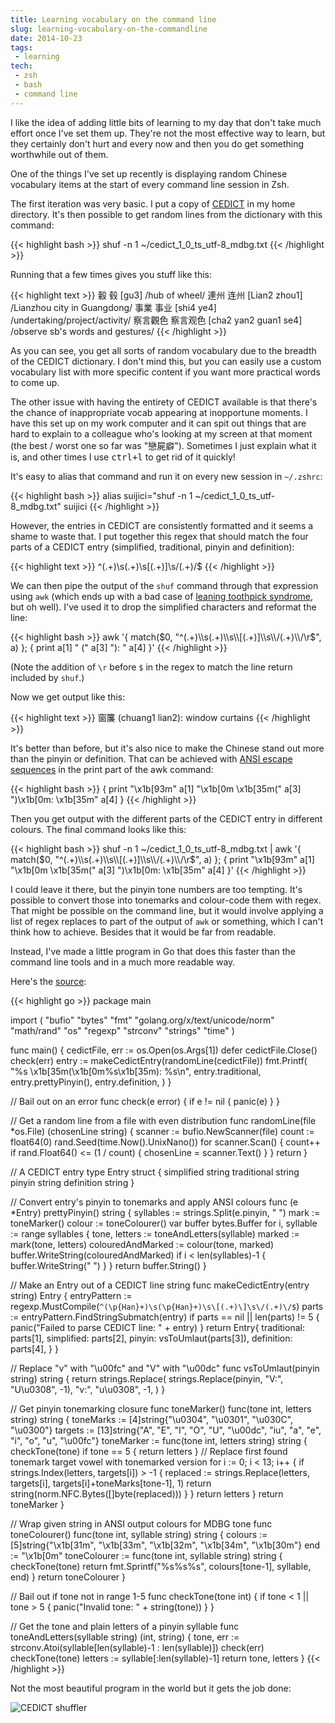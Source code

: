 ```yaml
---
title: Learning vocabulary on the command line
slug: learning-vocabulary-on-the-commandline
date: 2014-10-23
tags:
 - learning
tech:
 - zsh
 - bash
 - command line
---
```


I like the idea of adding little bits of learning to my day that don't take
much effort once I've set them up. They're not the most effective way to learn,
but they certainly don't hurt and every now and then you do get something
worthwhile out of them.

One of the things I've set up recently is displaying random Chinese vocabulary
items at the start of every command line session in Zsh.

The first iteration was very basic. I put a copy of
[CEDICT](http://www.mdbg.net/chindict/chindict.php?page=cedict) in my home
directory. It's then possible to get random lines from the dictionary with this
command:

{{< highlight bash >}}
shuf -n 1 ~/cedict_1_0_ts_utf-8_mdbg.txt
{{< /highlight >}}

Running that a few times gives you stuff like this:

{{< highlight text >}}
轂 毂 [gu3] /hub of wheel/
連州 连州 [Lian2 zhou1] /Lianzhou city in Guangdong/
事業 事业 [shi4 ye4] /undertaking/project/activity/
察言觀色 察言观色 [cha2 yan2 guan1 se4] /observe sb's words and gestures/
{{< /highlight >}}

As you can see, you get all sorts of random vocabulary due to the breadth of the
CEDICT dictionary. I don't mind this, but you can easily use a custom vocabulary
list with more specific content if you want more practical words to come up.

The other issue with having the entirety of CEDICT available is that there's the
chance of inappropriate vocab appearing at inopportune moments. I have this set
up on my work computer and it can spit out things that are hard to explain to a
colleague who's looking at my screen at that moment (the best / worst one so far
was "戀屍癖"). Sometimes I just explain what it is, and other times I use
<kbd>ctrl+l</kbd> to get rid of it quickly!

It's easy to alias that command and run it on every new session in `~/.zshrc`:

{{< highlight bash >}}
alias suijici="shuf -n 1 ~/cedict_1_0_ts_utf-8_mdbg.txt"
suijici
{{< /highlight >}}

However, the entries in CEDICT are consistently formatted and it seems a shame
to waste that. I put together this regex that should match the four parts of a
CEDICT entry (simplified, traditional, pinyin and definition):

{{< highlight text >}}
^(.+)\s(.+)\s\[(.+)\]\s\/(.+)\/$
{{< /highlight >}}

We can then pipe the output of the `shuf` command through that expression using
`awk` (which ends up with a bad case of
[leaning toothpick syndrome](https://en.wikipedia.org/wiki/Leaning_toothpick_syndrome),
but oh well). I've used it to drop the simplified characters and reformat the
line:

{{< highlight bash >}}
awk '{ match($0, "^(.+)\\s(.+)\\s\\[(.+)]\\s\\/(.+)\\/\r$", a) }; { print a[1] " (" a[3] "): " a[4] }'
{{< /highlight >}}

(Note the addition of `\r` before `$` in the regex to match the line return
included by `shuf`.)

Now we get output like this:

{{< highlight text >}}
窗簾 (chuang1 lian2): window curtains
{{< /highlight >}}

It's better than before, but it's also nice to make the Chinese stand out more
than the pinyin or definition. That can be achieved with
[ANSI escape sequences](https://en.wikipedia.org/wiki/ANSI_escape_code) in the
print part of the awk command:

{{< highlight bash >}}
{ print "\x1b[93m" a[1] "\x1b[0m \x1b[35m(" a[3] ")\x1b[0m: \x1b[35m" a[4] }
{{< /highlight >}}

Then you get output with the different parts of the CEDICT entry in different
colours. The final command looks like this:

{{< highlight bash >}}
shuf -n 1 ~/cedict_1_0_ts_utf-8_mdbg.txt | awk '{ match($0, "^(.+)\\s(.+)\\s\\[(.+)]\\s\\/(.+)\\/\r$", a) }; { print "\x1b[93m" a[1] "\x1b[0m \x1b[35m(" a[3] ")\x1b[0m: \x1b[35m" a[4] }'
{{< /highlight >}}

I could leave it there, but the pinyin tone numbers are too tempting. It's
possible to convert those into tonemarks and colour-code them with regex. That
might be possible on the command line, but it would involve applying a list of
regex replaces to part of the output of `awk` or something, which I can't think
how to achieve. Besides that it would be far from readable.

Instead, I've made a little program in Go that does this faster than the command
line tools and in a much more readable way.

Here's the [source](https://github.com/hughgrigg/cedict-shuffler):

{{< highlight go >}}
package main

import (
  "bufio"
  "bytes"
  "fmt"
  "golang.org/x/text/unicode/norm"
  "math/rand"
  "os"
  "regexp"
  "strconv"
  "strings"
  "time"
)

func main() {
  cedictFile, err := os.Open(os.Args[1])
  defer cedictFile.Close()
  check(err)
  entry := makeCedictEntry(randomLine(cedictFile))
  fmt.Printf(
    "%s \x1b[35m(\x1b[0m%s\x1b[35m): %s\n", entry.traditional,
    entry.prettyPinyin(), entry.definition,
  )
}

// Bail out on an error
func check(e error) {
  if e != nil {
    panic(e)
  }
}

// Get a random line from a file with even distribution
func randomLine(file *os.File) (chosenLine string) {
  scanner := bufio.NewScanner(file)
  count := float64(0)
  rand.Seed(time.Now().UnixNano())
  for scanner.Scan() {
    count++
    if rand.Float64() <= (1 / count) {
      chosenLine = scanner.Text()
    }
  }
  return
}

// A CEDICT entry
type Entry struct {
  simplified  string
  traditional string
  pinyin      string
  definition  string
}

// Convert entry's pinyin to tonemarks and apply ANSI colours
func (e *Entry) prettyPinyin() string {
  syllables := strings.Split(e.pinyin, " ")
  mark := toneMarker()
  colour := toneColourer()
  var buffer bytes.Buffer
  for i, syllable := range syllables {
    tone, letters := toneAndLetters(syllable)
    marked := mark(tone, letters)
    colouredAndMarked := colour(tone, marked)
    buffer.WriteString(colouredAndMarked)
    if i < len(syllables)-1 {
      buffer.WriteString(" ")
    }
  }
  return buffer.String()
}

// Make an Entry out of a CEDICT line string
func makeCedictEntry(entry string) Entry {
  entryPattern := regexp.MustCompile(`^(\p{Han}+)\s(\p{Han}+)\s\[(.+)\]\s\/(.+)\/$`)
  parts := entryPattern.FindStringSubmatch(entry)
  if parts == nil || len(parts) != 5 {
    panic("Failed to parse CEDICT line: " + entry)
  }
  return Entry{
    traditional: parts[1],
    simplified:  parts[2],
    pinyin:      vsToUmlaut(parts[3]),
    definition:  parts[4],
  }
}

// Replace "v" with "\u00fc" and "V" with "\u00dc"
func vsToUmlaut(pinyin string) string {
  return strings.Replace(
    strings.Replace(pinyin, "V:", "U\u0308", -1), "v:", "u\u0308", -1,
  )
}

// Get pinyin tonemarking closure
func toneMarker() func(tone int, letters string) string {
  toneMarks := [4]string{"\u0304", "\u0301", "\u030C", "\u0300"}
  targets := [13]string{"A", "E", "I", "O", "U", "\u00dc", "iu", "a", "e", "i",
    "o", "u", "\u00fc"}
  toneMarker := func(tone int, letters string) string {
    checkTone(tone)
    if tone == 5 {
      return letters
    }
    // Replace first found tonemark target vowel with tonemarked version
    for i := 0; i < 13; i++ {
      if strings.Index(letters, targets[i]) > -1 {
        replaced := strings.Replace(letters, targets[i],
          targets[i]+toneMarks[tone-1], 1)
        return string(norm.NFC.Bytes([]byte(replaced)))
      }
    }
    return letters
  }
  return toneMarker
}

// Wrap given string in ANSI output colours for MDBG tone
func toneColourer() func(tone int, syllable string) string {
  colours := [5]string{"\x1b[31m", "\x1b[33m", "\x1b[32m", "\x1b[34m",
    "\x1b[30m"}
  end := "\x1b[0m"
  toneColourer := func(tone int, syllable string) string {
    checkTone(tone)
    return fmt.Sprintf("%s%s%s", colours[tone-1], syllable, end)
  }
  return toneColourer
}

// Bail out if tone not in range 1-5
func checkTone(tone int) {
  if tone < 1 || tone > 5 {
    panic("Invalid tone: " + string(tone))
  }
}

// Get the tone and plain letters of a pinyin syllable
func toneAndLetters(syllable string) (int, string) {
  tone, err := strconv.Atoi(syllable[len(syllable)-1 : len(syllable)])
  check(err)
  checkTone(tone)
  letters := syllable[:len(syllable)-1]
  return tone, letters
}
{{< /highlight >}}

Not the most beautiful program in the world but it gets the job done:

![CEDICT shuffler](/img/2014/10/cedict-shuffler.png)
